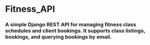 # Fitness_API
### A simple Django REST API for managing fitness class schedules and client bookings. It supports class listings, bookings, and querying bookings by email.
